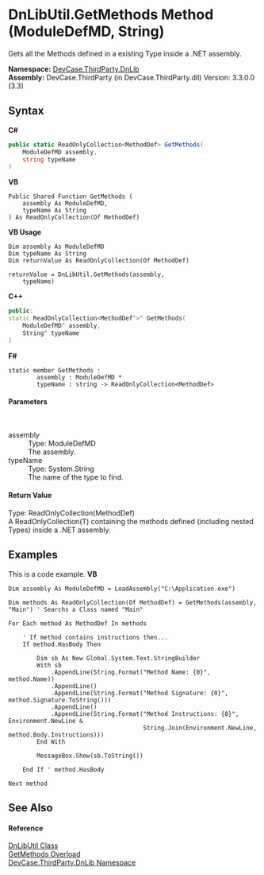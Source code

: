 # DnLibUtil.GetMethods Method (ModuleDefMD, String)
 

Gets all the Methods defined in a existing Type inside a .NET assembly.

**Namespace:**&nbsp;<a href="N_DevCase_ThirdParty_DnLib">DevCase.ThirdParty.DnLib</a><br />**Assembly:**&nbsp;DevCase.ThirdParty (in DevCase.ThirdParty.dll) Version: 3.3.0.0 (3.3)

## Syntax

**C#**<br />
``` C#
public static ReadOnlyCollection<MethodDef> GetMethods(
	ModuleDefMD assembly,
	string typeName
)
```

**VB**<br />
``` VB
Public Shared Function GetMethods ( 
	assembly As ModuleDefMD,
	typeName As String
) As ReadOnlyCollection(Of MethodDef)
```

**VB Usage**<br />
``` VB Usage
Dim assembly As ModuleDefMD
Dim typeName As String
Dim returnValue As ReadOnlyCollection(Of MethodDef)

returnValue = DnLibUtil.GetMethods(assembly, 
	typeName)
```

**C++**<br />
``` C++
public:
static ReadOnlyCollection<MethodDef^>^ GetMethods(
	ModuleDefMD^ assembly, 
	String^ typeName
)
```

**F#**<br />
``` F#
static member GetMethods : 
        assembly : ModuleDefMD * 
        typeName : string -> ReadOnlyCollection<MethodDef> 

```


#### Parameters
&nbsp;<dl><dt>assembly</dt><dd>Type: ModuleDefMD<br />The assembly.</dd><dt>typeName</dt><dd>Type: System.String<br />The name of the type to find.</dd></dl>

#### Return Value
Type: ReadOnlyCollection(MethodDef)<br />A ReadOnlyCollection(T) containing the methods defined (including nested Types) inside a .NET assembly.

## Examples
This is a code example. 
**VB**<br />
``` VB
Dim assembly As ModuleDefMD = LoadAssembly("C:\Application.exe")

Dim methods As ReadOnlyCollection(Of MethodDef) = GetMethods(assembly, "Main") ' Searchs a Class named "Main"

For Each method As MethodDef In methods

    ' If method contains instructions then...
    If method.HasBody Then

        Dim sb As New Global.System.Text.StringBuilder
        With sb
            .AppendLine(String.Format("Method Name: {0}", method.Name))
            .AppendLine()
            .AppendLine(String.Format("Method Signature: {0}", method.Signature.ToString()))
            .AppendLine()
            .AppendLine(String.Format("Method Instructions: {0}", Environment.NewLine &
                                      String.Join(Environment.NewLine, method.Body.Instructions)))
        End With

        MessageBox.Show(sb.ToString())

    End If ' method.HasBody

Next method
```


## See Also


#### Reference
<a href="T_DevCase_ThirdParty_DnLib_DnLibUtil">DnLibUtil Class</a><br /><a href="Overload_DevCase_ThirdParty_DnLib_DnLibUtil_GetMethods">GetMethods Overload</a><br /><a href="N_DevCase_ThirdParty_DnLib">DevCase.ThirdParty.DnLib Namespace</a><br />